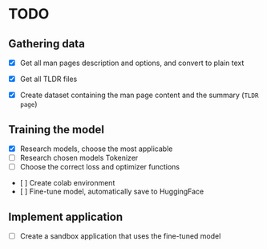 # TODO
##  Gathering data
- [x] Get all man pages description and options, and convert to plain text
- [x] Get all TLDR files
- [x] Create dataset containing the man page content and the summary (`TLDR page`)


## Training the model
- [x] Research models, choose the most applicable
- [ ] Research chosen models Tokenizer
- [ ] Choose the correct loss and optimizer functions
- [ ] Create colab environment
- [ ] Fine-tune model, automatically save to HuggingFace

## Implement application
- [ ] Create a sandbox application that uses the fine-tuned model